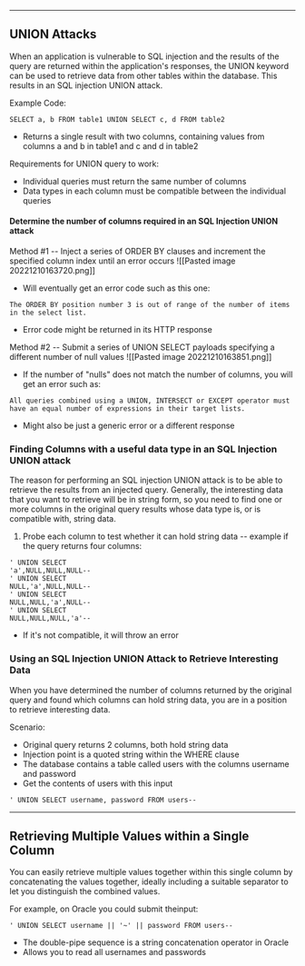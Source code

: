 --- ---

<h2>UNION Attacks</h2>

When an application is vulnerable to SQL injection and the results of the query are returned within the application's responses, the UNION keyword can be used to retrieve data from other tables within the database. This results in an SQL injection UNION attack.

Example Code:
```
SELECT a, b FROM table1 UNION SELECT c, d FROM table2
```

- Returns a single result with two columns, containing values from columns a and b in table1 and c and d in table2

Requirements for UNION query to work:
- Individual queries must return the same number of columns
- Data types in each column must be compatible between the individual queries

<h4>Determine the number of columns required in an SQL Injection UNION attack</h4>

Method #1 -- Inject a series of ORDER BY clauses and increment the specified column index until an error occurs
![[Pasted image 20221210163720.png]]
- Will eventually get an error code such as this one:
```
The ORDER BY position number 3 is out of range of the number of items in the select list.
```
- Error code might be returned in its HTTP response

Method #2 -- Submit a series of UNION SELECT payloads specifying a different number of null values
![[Pasted image 20221210163851.png]]
- If the number of "nulls" does not match the number of columns, you will get an error such as:
```
All queries combined using a UNION, INTERSECT or EXCEPT operator must have an equal number of expressions in their target lists.
```
- Might also be just a generic error or a different response


<h3>Finding Columns with a useful data type in an SQL Injection UNION attack</h3>

The reason for performing an SQL injection UNION attack is to be able to retrieve the results from an injected query.
Generally, the interesting data that you want to retrieve will be in string form, so you need to find one or more columns in the original query results whose data type is, or is compatible with, string data.

1. Probe each column to test whether it can hold string data -- example if the query returns four columns:
```
' UNION SELECT
'a',NULL,NULL,NULL--
' UNION SELECT
NULL,'a',NULL,NULL--
' UNION SELECT
NULL,NULL,'a',NULL--
' UNION SELECT
NULL,NULL,NULL,'a'--
```
- If it's not compatible, it will throw an error


<h3>Using an SQL Injection UNION Attack to Retrieve Interesting Data</h3>

When you have determined the number of columns returned by the original query and found which columns can hold string data, you are in a position to retrieve interesting data.

Scenario:
- Original query returns 2 columns, both hold string data
- Injection point is a quoted string within the WHERE clause
- The database contains a table called users with the columns username and password
- Get the contents of users with this input
```
' UNION SELECT username, password FROM users--
```

---

<h2>Retrieving Multiple Values within a Single Column</h2>

You can easily retrieve multiple values together within this single column by concatenating the values together, ideally including a suitable separator to let you distinguish the combined values. 

For example, on Oracle you could submit theinput:
```
' UNION SELECT username || '~' || password FROM users--
```
- The double-pipe sequence is a string concatenation operator in Oracle
- Allows you to read all usernames and passwords
